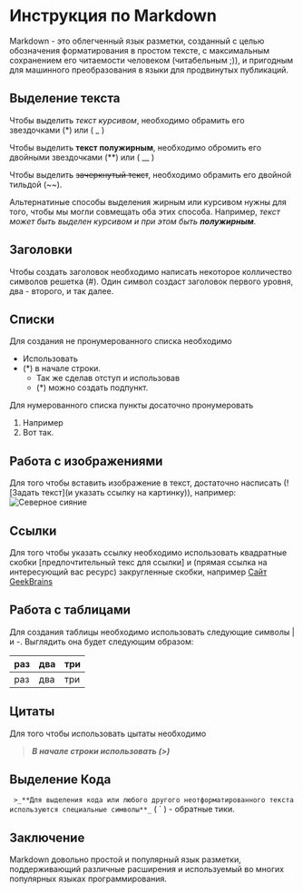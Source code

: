 # Инструкция по Markdown

Markdown - это облегченный язык разметки, созданный с целью обозначения форматирования в простом тексте, с максимальным сохранением его читаемости человеком (читабельным ;)), и пригодным для машинного преобразования в языки для продвинутых публикаций.

## Выделение текста

Чтобы выделить *текст курсивом*, необходимо обрамить его звездочками (*) или ( _ )

Чтобы выделить **текст полужирным**, необходимо обромить его двойными звездочками (**) или ( __ )

Чтобы выделить ~~зачеркнутый текст~~, необходимо обрамить его двойной тильдой (~~).

Альтернатиные способы выделения жирным или курсивом нужны для того, чтобы мы могли совмещать оба этих способа. Например, _текст может быть выделен курсивом и при этом быть **полужирным**_.

## Заголовки

Чтобы создать заголовок необходимо написать некоторое колличество символов решетка (#). Один символ создаст заголовок первого уровня, два - второго, и так далее.

## Списки

Для создания не пронумерованного списка необходимо
* Использовать
* (*) в начале строки.
    * Так же сделав отступ и использовав
    * (*) можно создать подпункт.

Для нумерованного списка пункты досаточно пронумеровать
1. Например
2. Вот так.

## Работа с изображениями

Для того чтобы вставить изображение в текст, достаточно 
насписать (![Задать текст](и указать ссылку на картинку)), например: ![Северное сияние](Siyanie.jpg)

## Ссылки

Для того чтобы указать ссылку необходимо использовать квадратные скобки [предпочтительный текс для ссылки] и (прямая ссылка на интересующий вас ресурс) закругленные скобки, например [Сайт GeekBrains](https://gb.ru/)

## Работа с таблицами

Для создания таблицы необходимо использовать следующие символы | и -. Выглядить она будет следующим образом:

| раз | два | три |
|:----|:----|:----|
| раз | два | три |

## Цитаты

Для того чтобы использовать цытаты необходимо
> _**В начале строки использовать (>)**_

## Выделение Кода
` >_**Для выделения кода или любого другого неотформатированного текста используются специальные символы**_` ( ` ) - обратные тики.

## Заключение 

Markdown довольно простой и популярный язык разметки, поддерживающий различные расширения и используемый во многих популярных языках программирования.